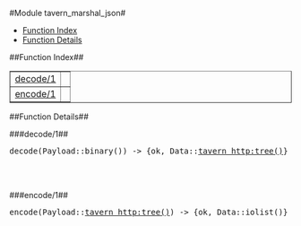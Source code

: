 

#Module tavern_marshal_json#
* [Function Index](#index)
* [Function Details](#functions)


<a name="index"></a>

##Function Index##


<table width="100%" border="1" cellspacing="0" cellpadding="2" summary="function index"><tr><td valign="top"><a href="#decode-1">decode/1</a></td><td></td></tr><tr><td valign="top"><a href="#encode-1">encode/1</a></td><td></td></tr></table>


<a name="functions"></a>

##Function Details##

<a name="decode-1"></a>

###decode/1##


<pre>decode(Payload::binary()) -> {ok, Data::<a href="tavern_http.md#type-tree">tavern_http:tree()</a>} | {error, Error::atom()}</pre>
<br></br>


<a name="encode-1"></a>

###encode/1##


<pre>encode(Payload::<a href="tavern_http.md#type-tree">tavern_http:tree()</a>) -> {ok, Data::iolist()} | {error, Error::atom()}</pre>
<br></br>


